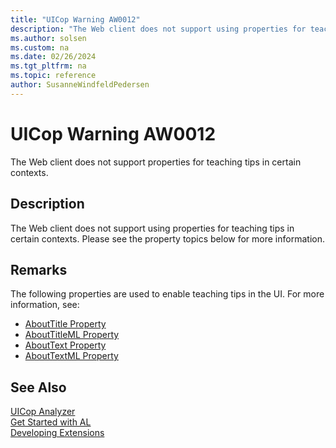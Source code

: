 ```yaml
---
title: "UICop Warning AW0012"
description: "The Web client does not support using properties for teaching tips in certain contexts."
ms.author: solsen
ms.custom: na
ms.date: 02/26/2024
ms.tgt_pltfrm: na
ms.topic: reference
author: SusanneWindfeldPedersen
---
```

[//]: # (START>DO_NOT_EDIT)
[//]: # (IMPORTANT:Do not edit any of the content between here and the END>DO_NOT_EDIT.)
[//]: # (Any modifications should be made in the .xml files in the ModernDev repo.)
# UICop Warning AW0012
The Web client does not support properties for teaching tips in certain contexts.

## Description
The Web client does not support using properties for teaching tips in certain contexts. Please see the property topics below for more information.

[//]: # (IMPORTANT: END>DO_NOT_EDIT)

## Remarks

The following properties are used to enable teaching tips in the UI. For more information, see:

- [AboutTitle Property](../properties/devenv-abouttitle-property.md)   
- [AboutTitleML Property](../properties/devenv-abouttitleml-property.md)   
- [AboutText Property](../properties/devenv-abouttext-property.md)   
- [AboutTextML Property](../properties/devenv-abouttextml-property.md)    

## See Also  
[UICop Analyzer](uicop.md)  
[Get Started with AL](../devenv-get-started.md)  
[Developing Extensions](../devenv-dev-overview.md)  
